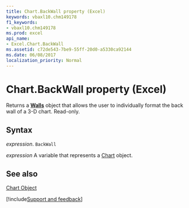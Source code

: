 ```yaml
---
title: Chart.BackWall property (Excel)
keywords: vbaxl10.chm149178
f1_keywords:
- vbaxl10.chm149178
ms.prod: excel
api_name:
- Excel.Chart.BackWall
ms.assetid: c72de543-7be9-55ff-20d0-a5330ca92144
ms.date: 06/08/2017
localization_priority: Normal
---
```



# Chart.BackWall property (Excel)

Returns a  **[Walls](Excel.Walls(object).md)** object that allows the user to individually format the back wall of a 3-D chart. Read-only.


## Syntax

_expression_. `BackWall`

_expression_ A variable that represents a [Chart](Excel.Chart-graph-object.md) object.


## See also


[Chart Object](Excel.Chart(object).md)

[!include[Support and feedback](~/includes/feedback-boilerplate.md)]
